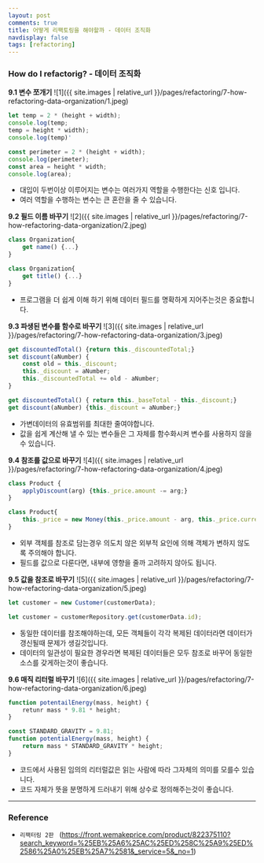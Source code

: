```yaml
---
layout: post
comments: true
title: 어떻게 리팩토링을 해야할까 - 데이터 조직화
navdisplay: false
tags: [refactoring]
---
```


### How do I refactorig? - 데이터 조직화

**9.1 변수 쪼개기**
![1]({{ site.images | relative_url }}/pages/refactoring/7-how-refactoring-data-organization/1.jpeg) 

```js
let temp = 2 * (height + width);
console.log(temp;
temp = height * width);
console.log(temp)'
```

```js
const perimeter = 2 * (height + width);
console.log(perimeter);
const area = height * width;
console.log(area);
```

- 대입이 두번이상 이루어지는 변수는 여러가지 역할을 수행한다는 신호 입니다.
- 여러 역할을 수행하는 변수는 큰 혼란을 줄 수 있습니다.


**9.2 필드 이름 바꾸기**
![2]({{ site.images | relative_url }}/pages/refactoring/7-how-refactoring-data-organization/2.jpeg) 

```js
class Organization{
    get name() {...}
}
```

```js
class Organization{
    get title() {...}
}
```

- 프로그램을 더 쉽게 이해 하기 위해 데이터 필드를 명확하게 지어주는것은 중요합니다.

**9.3 파생된 변수를 함수로 바꾸기**
![3]({{ site.images | relative_url }}/pages/refactoring/7-how-refactoring-data-organization/3.jpeg) 

```js
get discountedTotal() {return this._discountedTotal;}
set discount(aNumber) {
    const old = this._discount;
    this._discount = aNumber;
    this._discountedTotal += old - aNumber;
}
```

```js
get discountedTotal() { return this._baseTotal - this._discount;}
get discount(aNumber) {this._discount = aNumber;}
```

- 가변데이터의 유효범위를 최대한 줄여야합니다.
- 값을 쉽게 계산해 낼 수 있는 변수들은 그 자체를 함수화시켜 변수를 사용하지 않을 수 있습니다.

**9.4 참조를 값으로 바꾸기**
![4]({{ site.images | relative_url }}/pages/refactoring/7-how-refactoring-data-organization/4.jpeg) 

```js
class Product {
    applyDiscount(arg) {this._price.amount -= arg;}
}
```

```js
class Product{
    this._price = new Money(this._price.amount - arg, this._price.currency);
}
```

- 외부 객체를 참조로 담는경우 의도치 않은 외부적 요인에 의해 객체가 변하지 않도록 주의해야 합니다.
- 필드를 값으로 다룬다면, 내부에 영향을 줄까 고려하지 않아도 됩니다.

**9.5 값을 참조로 바꾸기**
![5]({{ site.images | relative_url }}/pages/refactoring/7-how-refactoring-data-organization/5.jpeg) 

```js
let customer = new Customer(customerData);
```

```js
let customer = customerRepository.get(customerData.id);
```

- 동일한 데이터를 참조해야하는데, 모든 객체들이 각각 복제된 데이터라면 데이터가 갱신될때 문제가 생길것입니다.
- 데이터의 일관성이 필요한 경우라면 복제된 데이터들은 모두 참조로 바꾸어 동일한 소스를 갖게하는것이 좋습니다.


**9.6 매직 리터럴 바꾸기**
![6]({{ site.images | relative_url }}/pages/refactoring/7-how-refactoring-data-organization/6.jpeg) 

```js
function potentailEnergy(mass, height) {
    retunr mass * 9.81 * height;
}
```

```js
const STANDARD_GRAVITY = 9.81;
function potentialEnergy(mass, height) {
    return mass * STANDARD_GRAVITY * height;
}
```

- 코드에서 사용된 임의의 리터럴값은 읽는 사람에 따라 그자체의 의미를 모를수 있습니다.
- 코드 자체가 뜻을 분명하게 드러내기 위해 상수로 정의해주는것이 좋습니다.

---

### Reference

- `리팩터링 2판 ` 
(https://front.wemakeprice.com/product/822375110?search_keyword=%25EB%25A6%25AC%25ED%258C%25A9%25ED%2586%25A0%25EB%25A7%2581&_service=5&_no=1)